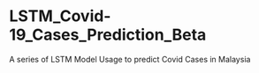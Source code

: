 # LSTM_Covid-19_Cases_Prediction_Beta
A series of LSTM Model Usage to predict Covid Cases in Malaysia
